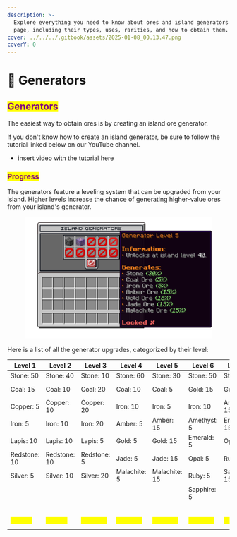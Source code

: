 ```yaml
---
description: >-
  Explore everything you need to know about ores and island generators on this
  page, including their types, uses, rarities, and how to obtain them.
cover: ../../../.gitbook/assets/2025-01-08_00.13.47.png
coverY: 0
---
```


# 🌋 Generators

## <mark style="color:purple;">Generators</mark>

The easiest way to obtain ores is by creating an island ore generator.

If you don't know how to create an island generator, be sure to follow the tutorial linked below on our YouTube channel.

* insert video with the tutorial here

### <mark style="color:purple;">Progress</mark>

The generators feature a leveling system that can be upgraded from your island. Higher levels increase the chance of generating higher-value ores from your island's generator.

<figure><img src="../../../.gitbook/assets/Screenshot 2025-04-18 183228.png" alt="" width="563"><figcaption></figcaption></figure>

Here is a list of all the generator upgrades, categorized by their level:

<table data-full-width="true"><thead><tr><th>Level 1</th><th>Level 2</th><th>Level 3</th><th>Level 4</th><th>Level 5</th><th>Level 6</th><th>Level 7</th><th>Level 8</th><th>Level 9</th><th>Level 10</th></tr></thead><tbody><tr><td>Stone: 50</td><td>Stone: 40</td><td>Stone: 10</td><td>Stone: 60</td><td>Stone: 30</td><td>Stone: 50</td><td>Stone: 20</td><td>Stone: 40</td><td>Stone: 10</td><td>Stone: 30</td></tr><tr><td>Coal: 15</td><td>Coal: 10</td><td>Coal: 20</td><td>Coal: 10</td><td>Coal: 5</td><td>Gold: 15</td><td>Gold: 5</td><td>Gold: 15</td><td>Adamantium: 15</td><td>Gold: 13</td></tr><tr><td>Copper: 5</td><td>Copper: 10</td><td>Copper: 20</td><td>Iron: 10</td><td>Iron: 5</td><td>Iron: 10</td><td>Amethyst: 15</td><td>Ruby: 15</td><td>Diamond: 15</td><td>Ruby: 13</td></tr><tr><td>Iron: 5</td><td>Iron: 10</td><td>Iron: 20</td><td>Amber: 5</td><td>Amber: 15</td><td>Amethyst: 5</td><td>Emerald: 15</td><td>Adamantium: 5</td><td>Iridium: 15</td><td>Diamond: 13</td></tr><tr><td>Lapis: 10</td><td>Lapis: 10</td><td>Lapis: 5</td><td>Gold: 5</td><td>Gold: 15</td><td>Emerald: 5</td><td>Opal: 15</td><td>Diamond: 5</td><td>Platinum: 15</td><td>Arcanite: 10</td></tr><tr><td>Redstone: 10</td><td>Redstone: 10</td><td>Redstone: 5</td><td>Jade: 5</td><td>Jade: 15</td><td>Opal: 5</td><td>Ruby: 15</td><td>Iridium: 5</td><td>Titanium: 15</td><td>Mythril: 10</td></tr><tr><td>Silver: 5</td><td>Silver: 10</td><td>Silver: 20</td><td>Malachite: 5</td><td>Malachite: 15</td><td>Ruby: 5</td><td>Sapphire: 15</td><td>Platinum: 5</td><td>Tungsten: 15</td><td>Onyx: 10</td></tr><tr><td></td><td></td><td></td><td></td><td></td><td>Sapphire: 5</td><td></td><td>Titanium: 5</td><td></td><td>Obsidium: 1</td></tr><tr><td></td><td></td><td></td><td></td><td></td><td></td><td></td><td>Tungsten: 5</td><td></td><td></td></tr><tr><td><mark style="color:yellow;"><strong>Level 1</strong></mark></td><td><mark style="color:yellow;"><strong>Level 5</strong></mark></td><td><mark style="color:yellow;"><strong>Level 10</strong></mark></td><td><mark style="color:yellow;"><strong>Level 20</strong></mark></td><td><mark style="color:yellow;"><strong>Level 40</strong></mark></td><td><mark style="color:yellow;"><strong>Level 60</strong></mark></td><td><mark style="color:yellow;"><strong>Level 80</strong></mark></td><td><mark style="color:yellow;"><strong>Level 100</strong></mark></td><td><mark style="color:yellow;"><strong>Level 125</strong></mark></td><td><mark style="color:yellow;"><strong>Level 150</strong></mark></td></tr></tbody></table>
